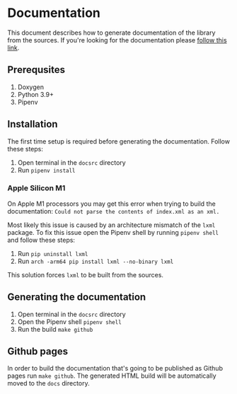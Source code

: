# Documentation

This document describes how to generate documentation of the library from the sources.
If you're looking for the documentation please [follow this link](#).

## Prerequsites

1. Doxygen
2. Python 3.9+
3. Pipenv

## Installation

The first time setup is required before generating the documentation. Follow these steps:
1. Open terminal in the `docsrc` directory
2. Run `pipenv install`

### Apple Silicon M1

On Apple M1 processors you may get this error when trying to build the documentation: `Could not parse the contents of index.xml as an xml.`

Most likely this issue is caused by an architecture mismatch of the `lxml` package.
To fix this issue open the Pipenv shell by running `pipenv shell` and follow these steps:
1. Run `pip uninstall lxml`
2. Run `arch -arm64 pip install lxml --no-binary lxml`

This solution forces `lxml` to be built from the sources.

## Generating the documentation

1. Open terminal in the `docsrc` directory
2. Open the Pipenv shell `pipenv shell`
3. Run the build `make github`

## Github pages

In order to build the documentation that's going to be published as Github pages run `make github`.
The generated HTML build will be automatically moved to the `docs` directory.
